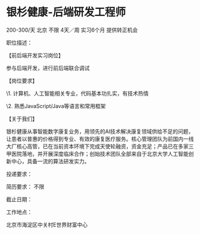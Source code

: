 # 银杉健康-后端研发工程师

200-300/天 北京 不限 4天／周 实习6个月 提供转正机会

职位描述：

【前后端开发实习岗位】

 参与后端开发，进行前后端联合调试

【岗位要求】

\1. 计算机、人工智能相关专业，代码基本功扎实，有技术热情

\2. 熟悉JavaScript/Java等语言和常用框架

【关于我们】

银杉健康从事智能数字康复业务，用领先的AI技术解决康复领域供给不足的问题，让患者以普惠的价格得到专业、有效的康复医疗服务。核心管理团队为前国内一线大厂核心高管，已在当前资本环境下完成天使轮融资，资金充足；产品已在多家三甲医院落地，并开展深度临床合作；创始技术团队全部来自于北京大学人工智能创新中心，具备一流的算法研发实力。

投递要求：

简历要求： 不限

截止日期：

工作地点：

北京市海淀区中关村E世界财富中心